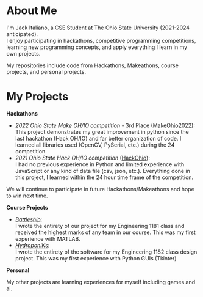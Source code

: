 # About Me
</p>
  I'm Jack Italiano, a CSE Student at The Ohio State University (2021-2024 anticipated). <br />
  I enjoy participating in hackathons, competitive programming competitions, learning new programming concepts, and apply everything I learn in my own projects.

  My repositories include code from Hackathons, Makeathons, course projects, and personal projects.
</p>

# My Projects
**Hackathons**
<ul>
  <li>
    <i>2022 Ohio State Make OH/IO competition</i> - 3rd Place (<a href="https://github.com/rahulmedicharla/MakeOhio2022" target="_blank" rel="noopener noreferrer">MakeOhio2022</a>): <br />
    This project demonstrates my great improvement in python since the last hackathon (Hack OH/IO) and far better organization of code. I learned all libraries used (OpenCV, PySerial, etc.) during the 24 competition.
  </li>
  
  <li>
    <i>2021 Ohio State Hack OH/IO competition</i> (<a href="https://github.com/rahulmedicharla/HackOhio" target="_blank" rel="noopener noreferrer">HackOhio</a>): <br />
    I had no previous experience in Python and limited experience with JavaScript or any kind of data file (csv, json,  etc.). Everything done in this project, I learned within the 24 hour time frame of the competition.
  </li>
</ul>

We will continue to participate in future Hackathons/Makeathons and hope to win next time.

**Course Projects**
<ul>
  <li>
    <a href="https://github.com/jackitaliano/Battleship" target="_blank" rel="noopener   noreferrer"><i>Battleship</i></a>: <br/>
    I wrote the entirety of our project for my Engineering 1181 class and received the highest marks of any team in our course. This was my first experience with MATLAB.
  </li>
  <li>
    <a href="https://github.com/jackitaliano/HydroponiKs" target="_blank" rel="noopener   noreferrer"><i>HydroponiKs</i></a>: <br/>
    I wrote the entirety of the software for my Engineering 1182 class design project. This was my first experience with Python GUIs (Tkinter)
  </i>
</ul>

**Personal**
<p>
  My other projects are learning experiences for myself including games and ai.
</p>
